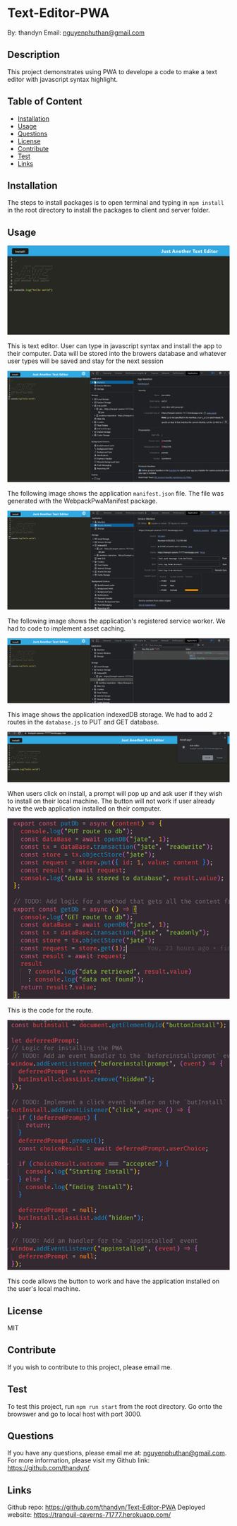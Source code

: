 # Text-Editor-PWA
By: thandyn
Email: nguyenphuthan@gmail.com

## Description
This project demonstrates using PWA to develope a code to make a text editor with javascript syntax highlight.  

## Table of Content 
  - [Installation](#installation)
  - [Usage](#usage)
  - [Questions](#questions)
  - [License](#license)
  - [Contribute](#contribute)
  - [Test](#test)
  - [Links](#links)

## Installation
The steps to install packages is to open terminal and typing in `npm install` in the root directory to install the packages to client and server folder. 

## Usage

![alt text](./images/1.PNG)

This is text editor. User can type in javascript syntax and install the app to their computer. Data will be stored into the  browers database and whatever user types will be saved and stay for the next session

![alt text](./images/2.PNG)

The following image shows the application `manifest.json` file. The file was generated with the WebpackPwaManifest package.

![alt text](./images/3.PNG)

The following image shows the application's registered service worker. We had to code to implement asset caching.

![alt text](./images/4.PNG)

This image shows the application indexedDB storage. We had to add 2 routes in the `database.js` to PUT and GET database.

![alt text](./images/5.png)

When users click on install, a prompt will pop up and ask user if they wish to install on their local machine. The button will not work if user already have the web application installed on their computer.

![alt text](./images/6.PNG)

This is the code for the route. 

![alt text](./images/7.PNG)

This code allows the button to work and have the application installed on the user's local machine.

## License
MIT

## Contribute
If you wish to contribute to this project, please email me.

## Test
To test this project, run `npm run start` from the root directory. Go onto the browswer and go to local host with port 3000. 

## Questions
If you have any questions, please email me at: nguyenphuthan@gmail.com. 
For more information, please visit my Github link: https://github.com/thandyn/.

## Links 
Github repo: https://github.com/thandyn/Text-Editor-PWA
Deployed website: https://tranquil-caverns-71777.herokuapp.com/
